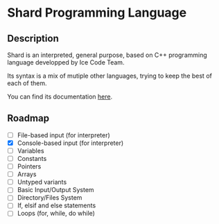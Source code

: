 # Shard Programming Language

## Description

Shard is an interpreted, general purpose, based on C++ programming language developped by Ice Code Team.

Its syntax is a mix of mutiple other languages, trying to keep the best of each of them.

You can find its documentation [here](https://github.com/Ice-Code-Team/shard-lang/docs.md).

## Roadmap

- [ ] File-based input (for interpreter)
- [x] Console-based input (for interpreter)
- [ ] Variables
- [ ] Constants
- [ ] Pointers
- [ ] Arrays
- [ ] Untyped variants
- [ ] Basic Input/Output System
- [ ] Directory/Files System
- [ ] If, elsif and else statements
- [ ] Loops (for, while, do while)
